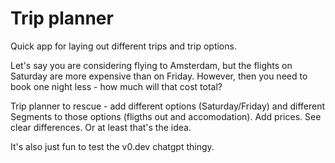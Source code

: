 # Trip planner

Quick app for laying out different trips and trip options.

Let's say you are considering flying to Amsterdam, but the flights on Saturday are more expensive than on Friday.
However, then you need to book one night less - how much will that cost total?

Trip planner to rescue - add different options (Saturday/Friday) and different Segments to those options (fligths out and accomodation). Add prices. See clear differences. Or at least that's the idea.

It's also just fun to test the v0.dev chatgpt thingy.